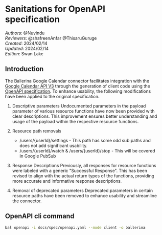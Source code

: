 # Sanitations for OpenAPI specification

_Authors_: @Nuvindu \
_Reviewers_: @shafreenAnfar @ThisaruGuruge \
_Created_: 2024/02/14 \
_Updated_: 2024/02/14 \
_Edition_: Swan Lake

## Introduction

The Ballerina Google Calendar connector facilitates integration with the [Google Calendar API V3](https://developers.google.com/calendar/api) through the generation of client code using the [OpenAPI specification](https://github.com/Nuvindu/module-ballerinax-googleapis.calendar/blob/main/docs/spec/openapi.yaml). To enhance usability, the following modifications have been applied to the original specification.

1. Descriptive parameters
Undocumented parameters in the payload parameter of various resource functions have now been provided with clear descriptions. This improvement ensures better understanding and usage of the payload within the respective resource functions.

2. Resource path removals
    * /users/{userId}/settings - This path has some odd sub paths and does not add significant usability.
    * /users/{userId}/watch & /users/{userId}/stop - This will be covered in Google PubSub

3. Response Descriptions
Previously, all responses for resource functions were labeled with a generic "Successful Response". This has been revised to align with the actual return types of the functions, providing more accurate and informative response descriptions.

4. Removal of deprecated parameters
Deprecated parameters in certain resource paths have been removed to enhance usability and streamline the connector.

## OpenAPI cli command

```bash
bal openapi -i docs/spec/openapi.yaml --mode client -o ballerina
```
